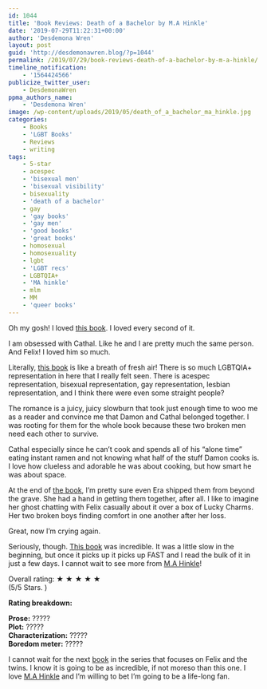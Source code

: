 ```yaml
---
id: 1044
title: 'Book Reviews: Death of a Bachelor by M.A Hinkle'
date: '2019-07-29T11:22:31+00:00'
author: 'Desdemona Wren'
layout: post
guid: 'http://desdemonawren.blog/?p=1044'
permalink: /2019/07/29/book-reviews-death-of-a-bachelor-by-m-a-hinkle/
timeline_notification:
    - '1564424566'
publicize_twitter_user:
    - DesdemonaWren
ppma_authors_name:
    - 'Desdemona Wren'
image: /wp-content/uploads/2019/05/death_of_a_bachelor_ma_hinkle.jpg
categories:
    - Books
    - 'LGBT Books'
    - Reviews
    - writing
tags:
    - 5-star
    - acespec
    - 'bisexual men'
    - 'bisexual visibility'
    - bisexuality
    - 'death of a bachelor'
    - gay
    - 'gay books'
    - 'gay men'
    - 'good books'
    - 'great books'
    - homosexual
    - homosexuality
    - lgbt
    - 'LGBT recs'
    - LGBTQIA+
    - 'MA hinkle'
    - mlm
    - MM
    - 'queer books'
---
```


Oh my gosh! I loved [this book](https://www.amazon.com/gp/product/B07JKDY5Y4/ref=as_li_qf_asin_il_tl?ie=UTF8&tag=myblog7709-20&creative=9325&linkCode=as2&creativeASIN=B07JKDY5Y4&linkId=84da178a02f4ca2f5ba3ab201605e5ab). I loved every second of it.

I am obsessed with Cathal. Like he and I are pretty much the same person. And Felix! I loved him so much.

Literally, [this book](https://www.amazon.com/gp/product/B07JKDY5Y4/ref=as_li_qf_asin_il_tl?ie=UTF8&tag=myblog7709-20&creative=9325&linkCode=as2&creativeASIN=B07JKDY5Y4&linkId=84da178a02f4ca2f5ba3ab201605e5ab) is like a breath of fresh air! There is so much LGBTQIA+ representation in here that I really felt seen. There is acespec representation, bisexual representation, gay representation, lesbian representation, and I think there were even some straight people?

The romance is a juicy, juicy slowburn that took just enough time to woo me as a reader and convince me that Damon and Cathal belonged together. I was rooting for them for the whole book because these two broken men need each other to survive.

Cathal especially since he can’t cook and spends all of his “alone time” eating instant ramen and not knowing what half of the stuff Damon cooks is. I love how clueless and adorable he was about cooking, but how smart he was about space.

At the end of [the book](https://www.amazon.com/gp/product/B07JKDY5Y4/ref=as_li_qf_asin_il_tl?ie=UTF8&tag=myblog7709-20&creative=9325&linkCode=as2&creativeASIN=B07JKDY5Y4&linkId=84da178a02f4ca2f5ba3ab201605e5ab), I’m pretty sure even Era shipped them from beyond the grave. She had a hand in getting them together, after all. I like to imagine her ghost chatting with Felix casually about it over a box of Lucky Charms. Her two broken boys finding comfort in one another after her loss.

Great, now I’m crying again.

Seriously, though. [This book](https://www.amazon.com/gp/product/B07JKDY5Y4/ref=as_li_qf_asin_il_tl?ie=UTF8&tag=myblog7709-20&creative=9325&linkCode=as2&creativeASIN=B07JKDY5Y4&linkId=84da178a02f4ca2f5ba3ab201605e5ab) was incredible. It was a little slow in the beginning, but once it picks up it picks up FAST and I read the bulk of it in just a few days. I cannot wait to see more from [M.A Hinkle](https://www.amazon.com/gp/product/B07JKDY5Y4/ref=as_li_qf_asin_il_tl?ie=UTF8&tag=myblog7709-20&creative=9325&linkCode=as2&creativeASIN=B07JKDY5Y4&linkId=84da178a02f4ca2f5ba3ab201605e5ab)!

Overall rating: ★ ★ ★ ★ ★  
(5/5 Stars. )

**Rating breakdown:**

**Prose:** ?????   
**Plot:** ?????   
**Characterization:**  ?????   
**Boredom meter:** ?????  
  
I cannot wait for the next [book](https://www.amazon.com/gp/product/B07JKDY5Y4/ref=as_li_qf_asin_il_tl?ie=UTF8&tag=myblog7709-20&creative=9325&linkCode=as2&creativeASIN=B07JKDY5Y4&linkId=84da178a02f4ca2f5ba3ab201605e5ab) in the series that focuses on Felix and the twins. I know it is going to be as incredible, if not moreso than this one. I love [M.A Hinkle](https://www.amazon.com/gp/product/B07JKDY5Y4/ref=as_li_qf_asin_il_tl?ie=UTF8&tag=myblog7709-20&creative=9325&linkCode=as2&creativeASIN=B07JKDY5Y4&linkId=84da178a02f4ca2f5ba3ab201605e5ab) and I’m willing to bet I’m going to be a life-long fan.
